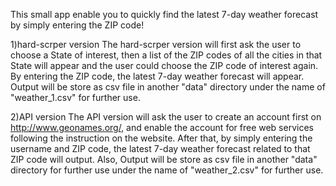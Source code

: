 This small app enable you to quickly find the latest 7-day weather forecast by simply entering the ZIP code!

1)hard-scrper version
The hard-scrper version will first ask the user to choose a State of interest, then a list of the ZIP codes of all the cities 
in that State will appear and the user could choose the ZIP code of interest again. By entering the ZIP code, the latest 7-day 
weather forecast will appear. Output will be store as csv file in another "data" directory under the name of "weather_1.csv"
for further use.

2)API version
The API version will ask the user to create an account first on http://www.geonames.org/, and enable the account for 
free web services following the instruction on the website. After that, by simply entering the username and ZIP code,
the latest 7-day weather forecast related to that ZIP code will output. Also, Output will be store as csv file in another 
"data" directory for further use under the name of "weather_2.csv" for further use.
